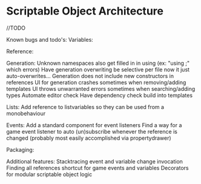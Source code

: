 # Scriptable Object Architecture
 
//TODO

Known bugs and todo's:
Variables:

Reference:

Generation:
Unknown namespaces also get filled in in using (ex: "using ;" which errors)
Have generation overwriting be selective per file now it just auto-overwrites...
Generation does not include new constructors in references
UI for generation crashes sometimes when removing/adding templates
UI throws unwarranted errors sometimes when searching/adding types
Automate editor check
Have dependency check build into templates

Lists:
Add reference to listvariables so they can be used from a monobehaviour

Events:
Add a standard component for event listeners
Find a way for a game event listener to auto (un)subscribe whenever the reference is changed (probably most easily accomplished via propertydrawer)

Packaging:

Additional features:
Stacktracing event and variable change invocation
Finding all references shortcut for game events and variables
Decorators for modular scriptable object logic